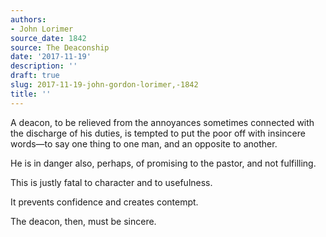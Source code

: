 ```yaml
---
authors:
- John Lorimer
source_date: 1842
source: The Deaconship
date: '2017-11-19'
description: ''
draft: true
slug: 2017-11-19-john-gordon-lorimer,-1842
title: ''
---
```

A deacon, to be relieved from the annoyances sometimes connected with the discharge of his duties, is tempted to put the poor off with insincere words—to say one thing to one man, and an opposite to another.

He is in danger also, perhaps, of promising to the pastor, and not fulfilling.

This is justly fatal to character and to usefulness.

It prevents confidence and creates contempt.

The deacon, then, must be sincere.



